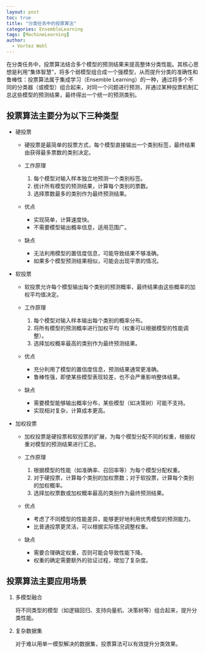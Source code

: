 ```yaml
---
layout: post
toc: true
title: "分类任务中的投票算法"
categories: EnsembleLearning
tags: [MachineLearning]
author:
  - Vortez Wohl
---
```

在分类任务中，投票算法结合多个模型的预测结果来提高整体分类性能。其核心思想是利用“集体智慧”，将多个弱模型组合成一个强模型，从而提升分类的准确性和鲁棒性：投票算法属于集成学习（Ensemble Learning）的一种，通过将多个不同的分类器（或模型）组合起来，对同一个问题进行预测，并通过某种投票机制汇总这些模型的预测结果，最终得出一个统一的预测类别。

## 投票算法主要分为以下三种类型

- 硬投票

    - 硬投票是最简单的投票方式，每个模型直接输出一个类别标签，最终结果由获得最多票数的类别决定。

    - 工作原理

        1. 每个模型对输入样本独立地预测一个类别标签。
        2. 统计所有模型的预测结果，计算每个类别的票数。
        3. 选择票数最多的类别作为最终预测结果。

    - 优点

        - 实现简单，计算速度快。
        - 不需要模型输出概率信息，适用范围广。

    - 缺点

        - 无法利用模型的置信度信息，可能导致结果不够准确。
        - 如果多个模型预测结果相似，可能会出现平票的情况。

- 软投票

    - 软投票允许每个模型输出每个类别的预测概率，最终结果由这些概率的加权平均值决定。
    
    - 工作原理

        1. 每个模型对输入样本输出每个类别的概率分布。
        2. 将所有模型的预测概率进行加权平均（权重可以根据模型的性能调整）。
        3. 选择加权概率最高的类别作为最终预测结果。

    - 优点

        - 充分利用了模型的置信度信息，预测结果通常更准确。
        - 鲁棒性强，即使某些模型表现较差，也不会严重影响整体结果。

    - 缺点

        - 需要模型能够输出概率分布，某些模型（如决策树）可能不支持。
        - 实现相对复杂，计算成本更高。

- 加权投票

    - 加权投票是硬投票和软投票的扩展，为每个模型分配不同的权重，根据权重对模型的预测结果进行汇总。

    - 工作原理

        1. 根据模型的性能（如准确率、召回率等）为每个模型分配权重。
        2. 对于硬投票，计算每个类别的加权票数；对于软投票，计算每个类别的加权概率。
        3. 选择加权票数或加权概率最高的类别作为最终预测结果。

    - 优点

        - 考虑了不同模型的性能差异，能够更好地利用优秀模型的预测能力。
        - 比普通投票更灵活，可以根据实际情况调整权重。

    - 缺点

        - 需要合理确定权重，否则可能会导致性能下降。
        - 权重的确定需要额外的验证过程，增加了复杂度。

## 投票算法主要应用场景

1. 多模型融合

    将不同类型的模型（如逻辑回归、支持向量机、决策树等）组合起来，提升分类性能。

2. 复杂数据集

    对于难以用单一模型解决的数据集，投票算法可以有效提升分类效果。